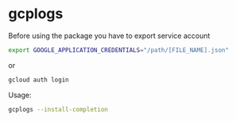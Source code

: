 # gcplogs

Before using the package you have to export service account

``` bash
export GOOGLE_APPLICATION_CREDENTIALS="/path/[FILE_NAME].json"
```

or

``` bash
gcloud auth login
```

Usage:

``` bash
gcplogs --install-completion
```

